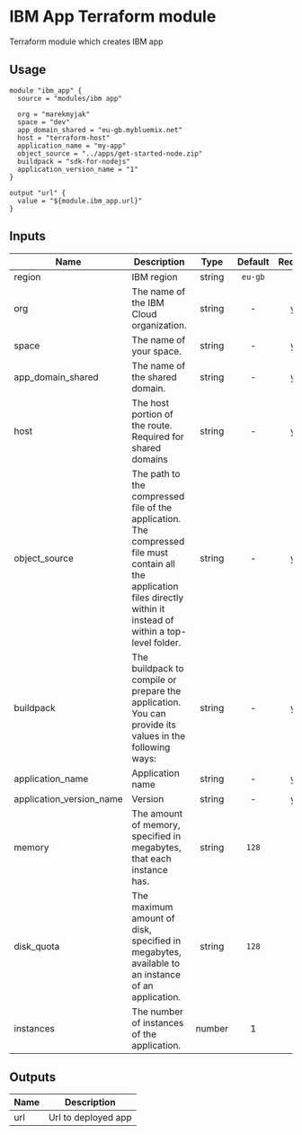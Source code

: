 # IBM App Terraform module

Terraform module which creates IBM app

## Usage

```hcl
module "ibm_app" {
  source = "modules/ibm app"

  org = "marekmyjak"
  space = "dev"
  app_domain_shared = "eu-gb.mybluemix.net"
  host = "terraform-host"
  application_name = "my-app"
  object_source = "../apps/get-started-node.zip"
  buildpack = "sdk-for-nodejs"
  application_version_name = "1"
}

output "url" {
  value = "${module.ibm_app.url}"
}
```

## Inputs

| Name | Description | Type | Default | Required |
|------|-------------|:----:|:-----:|:-----:|
| region | IBM region | string | `eu-gb` | no |
| org | The name of the IBM Cloud organization. | string | - | yes |
| space | The name of your space. | string | - | yes |
| app_domain_shared | The name of the shared domain. | string | - | yes |
| host | The host portion of the route. Required for shared domains | string | - | yes |
| object_source | The path to the compressed file of the application. The compressed file must contain all the application files directly within it instead of within a top-level folder. | string | - | yes |
| buildpack | The buildpack to compile or prepare the application. You can provide its values in the following ways: | string | - | yes |
| application_name | Application name | string | - | yes |
| application_version_name | Version | string | - | yes |
| memory | The amount of memory, specified in megabytes, that each instance has. | string | `128` | no |
| disk_quota | The maximum amount of disk, specified in megabytes, available to an instance of an application. | string | `128` | no |
| instances | The number of instances of the application. | number | 1 | no |

## Outputs

| Name | Description |
|------|-------------|
| url | Url to deployed app |
